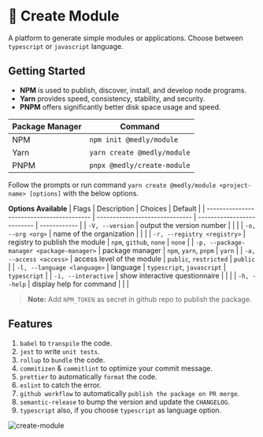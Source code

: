 # 🧩 Create Module

A platform to generate simple modules or applications. Choose between `typescript` or `javascript` language.

## Getting Started
- **NPM** is used to publish, discover, install, and develop node programs.
- **Yarn** provides speed, consistency, stability, and security.
- **PNPM** offers significantly better disk space usage and speed.

| Package Manager | Command                     |
| --------------- | --------------------------- |
| NPM             | `npm init @medly/module`    |
| Yarn            | `yarn create @medly/module` |
| PNPM            | `pnpx @medly/create-module` |

Follow the prompts or run command `yarn create @medly/module <project-name> [options]` with the below options.

**Options Available**
| Flags                                     | Description                    | Choices                    | Default      |
| ----------------------------------------- | ------------------------------ | -------------------------- | ------------ |
| `-V, --version`                           | output the version number      |                            |              |
| `-o, --org <org>`                         | name of the organization       |                            |              |
| `-r, --registry <registry>`               | registry to publish the module | `npm`, `github`, `none`    | `none`       |
| `-p, --package-manager <package-manager>` | package manager                | `npm`, `yarn`, `pnpm`      | `yarn`       |
| `-a, --access <access>`                   | access level of the module     | `public`, `restricted`     | `public`     |
| `-l, --language <language>`               | language                       | `typescript`, `javascript` | `typescript` |
| `-i, --interactive`                       | show interactive questionnaire |                            |              |
| `-h, --help`                              | display help for command       |                            |              |

> **Note:** Add `NPM_TOKEN` as secret in github repo to publish the package.

## Features
1. `babel` to `transpile` the code.
2. `jest` to write `unit tests`.
3. `rollup` to `bundle` the code.
4. `commitizen` & `commitlint` to optimize your commit message.
5. `prettier` to automatically `format` the code.
6. `eslint` to catch the error.
7. `github workflow` to automatically `publish the package on PR merge`.
8. `semantic-release` to bump the version and update the `CHANGELOG`.
9. `typescript` also, if you choose `typescript` as language option.

![create-module](https://user-images.githubusercontent.com/3636885/123096440-bab59f00-d44c-11eb-9df0-412145d21abc.gif)

